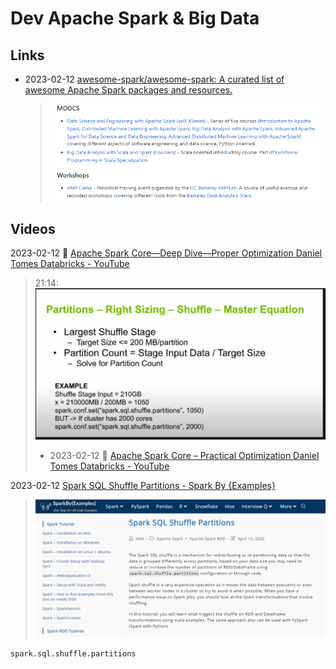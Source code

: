 # Dev Apache Spark & Big Data

## Links

- 2023-02-12 [awesome-spark/awesome-spark: A curated list of awesome Apache Spark packages and resources.](https://github.com/awesome-spark/awesome-spark) 

  > ![image-20230212113428859](./dev-spark.assets/image-20230212113428859.png)

## Videos

2023-02-12 🎥 [Apache Spark Core—Deep Dive—Proper Optimization Daniel Tomes Databricks - YouTube](https://www.youtube.com/watch?v=daXEp4HmS-E) 

> 21:14:
> ![image-20230212015142337](./dev-spark.assets/image-20230212015142337.png)
>
> - 2023-02-12 🎥 [Apache Spark Core – Practical Optimization Daniel Tomes Databricks - YouTube](https://www.youtube.com/watch?v=_ArCesElWp8)

2023-02-12 [Spark SQL Shuffle Partitions - Spark By {Examples}](https://sparkbyexamples.com/spark/spark-shuffle-partitions/)

> ![image-20230212091729215](./dev-spark.assets/image-20230212091729215.png)

```
spark.sql.shuffle.partitions
```

